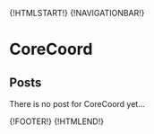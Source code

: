 {!HTMLSTART!}
{!NAVIGATIONBAR!}

# CoreCoord 

## Posts

There is no post for CoreCoord yet...

{!FOOTER!}
{!HTMLEND!}
